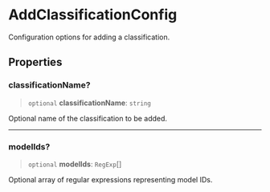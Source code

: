 # AddClassificationConfig

Configuration options for adding a classification.

## Properties

### classificationName?

> `optional` **classificationName**: `string`

Optional name of the classification to be added.

***

### modelIds?

> `optional` **modelIds**: `RegExp`[]

Optional array of regular expressions representing model IDs.
